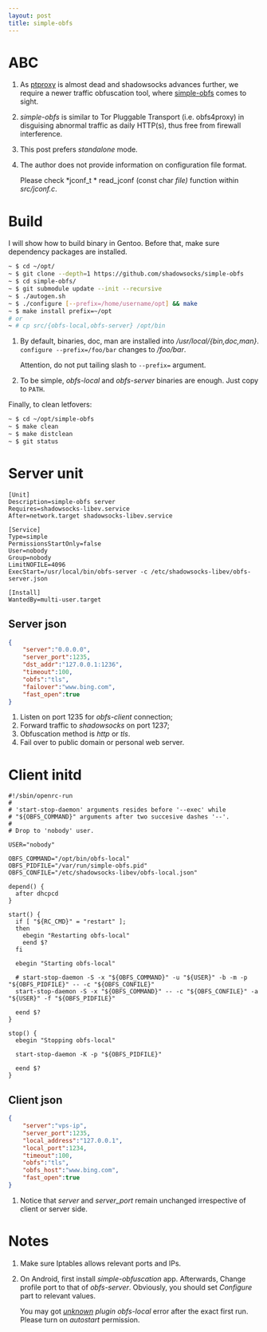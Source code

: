 ```yaml
---
layout: post
title: simple-obfs
---
```


# ABC

1. As [ptproxy](/2016/04/12/ptproxy/) is almost dead and shadowsocks advances further, we require a newer traffic obfuscation tool, where [simple-obfs](https://github.com/shadowsocks/simple-obfs) comes to sight.
2. *simple-obfs* is similar to Tor Pluggable Transport (i.e. obfs4proxy) in disguising abnormal traffic as daily HTTP(s), thus free from firewall interference.
3. This post prefers *standalone* mode.
4. The author does not provide information on configuration file format.

   Please check *jconf_t * read_jconf (const char *file)* function within *src/jconf.c*.

# Build

I will show how to build binary in Gentoo. Before that, make sure dependency packages are installed.

```bash
~ $ cd ~/opt/
~ $ git clone --depth=1 https://github.com/shadowsocks/simple-obfs
~ $ cd simple-obfs/
~ $ git submodule update --init --recursive
~ $ ./autogen.sh
~ $ ./configure [--prefix=/home/username/opt] && make
~ $ make install prefix=~/opt
# or
~ # cp src/{obfs-local,obfs-server} /opt/bin
```

1. By default, binaries, doc, man are installed into */usr/local/{bin,doc,man}*. `configure --prefix=/foo/bar` changes to */foo/bar*.

   Attention, do not put tailing slash to `--prefix=` argument.
2. To be simple, *obfs-local* and *obfs-server* binaries are enough. Just copy to `PATH`.

Finally, to clean letfovers:

```bash
~ $ cd ~/opt/simple-obfs
~ $ make clean
~ $ make distclean
~ $ git status
```

# Server unit

```
[Unit]
Description=simple-obfs server
Requires=shadowsocks-libev.service
After=network.target shadowsocks-libev.service

[Service]
Type=simple
PermissionsStartOnly=false
User=nobody
Group=nobody
LimitNOFILE=4096
ExecStart=/usr/local/bin/obfs-server -c /etc/shadowsocks-libev/obfs-server.json

[Install]
WantedBy=multi-user.target
```

## Server json

```json
{
    "server":"0.0.0.0",
    "server_port":1235,
    "dst_addr":"127.0.0.1:1236",
    "timeout":100,
    "obfs":"tls",
    "failover":"www.bing.com",
    "fast_open":true
}
```

1. Listen on port 1235 for *obfs-client* connection;
2. Forward traffic to *shadowsocks* on port 1237;
3. Obfuscation method is *http* or *tls*.
4. Fail over to public domain or personal web server.

# Client initd

```
#!/sbin/openrc-run
#
# 'start-stop-daemon' arguments resides before '--exec' while
# "${OBFS_COMMAND}" arguments after two succesive dashes '--'.
#
# Drop to 'nobody' user.

USER="nobody"

OBFS_COMMAND="/opt/bin/obfs-local"
OBFS_PIDFILE="/var/run/simple-obfs.pid"
OBFS_CONFILE="/etc/shadowsocks-libev/obfs-local.json"

depend() {
  after dhcpcd
}

start() {
  if [ "${RC_CMD}" = "restart" ];
  then
    ebegin "Restarting obfs-local"
    eend $?
  fi

  ebegin "Starting obfs-local"

  # start-stop-daemon -S -x "${OBFS_COMMAND}" -u "${USER}" -b -m -p "${OBFS_PIDFILE}" -- -c "${OBFS_CONFILE}"
  start-stop-daemon -S -x "${OBFS_COMMAND}" -- -c "${OBFS_CONFILE}" -a "${USER}" -f "${OBFS_PIDFILE}"

  eend $?
}

stop() {
  ebegin "Stopping obfs-local"

  start-stop-daemon -K -p "${OBFS_PIDFILE}"

  eend $?
}
```

## Client json

```json
{
    "server":"vps-ip",
    "server_port":1235,
    "local_address":"127.0.0.1",
    "local_port":1234,
    "timeout":100,
    "obfs":"tls",
    "obfs_host":"www.bing.com",
    "fast_open":true
}
```

1. Notice that *server* and *server_port* remain unchanged irrespective of client or server side.

# Notes

1. Make sure Iptables allows relevant ports and IPs.
2. On Android, first install *simple-obfuscation* app. Afterwards, Change profile port to that of *obfs-server*. Obviously, you should set *Configure* part to relevant values.

   You may got *[unknown](https://github.com/shadowsocks/shadowsocks-android/issues/1428) plugin obfs-local* error after the exact first run. Please turn on *autostart* permission.
